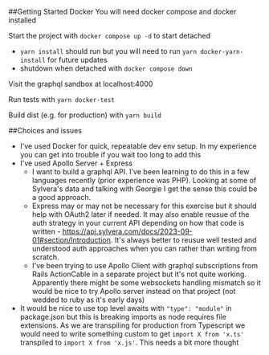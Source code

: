 ##Getting Started Docker
You will need docker compose and docker installed

Start the project with `docker compose up -d` to start detached
- `yarn install` should run but you will need to run `yarn docker-yarn-install` for future updates
- shutdown when detached with `docker compose down`

Visit the graphql sandbox at localhost:4000

Run tests with `yarn docker-test`

Build dist (e.g. for production) with `yarn build`

##Choices and issues
- I've used Docker for quick, repeatable dev env setup. In my experience you can get into trouble if you wait too long to add this
- I've used Apollo Server + Express
    - I want to build a graphql API. I've been learning to do this in a few languages recently (prior experience was PHP). Looking at some of Sylvera's data and talking with Georgie I get the sense this could be a good approach.
    - Express may or may not be necessary for this exercise but it should help with OAuth2 later if needed. It may also enable reusue of the auth strategy in your current API depending on how that code is written - https://api.sylvera.com/docs/2023-09-01#section/Introduction. It's always better to reusue well tested and understood auth approaches when you can rather than writing from scratch.
    - I've been trying to use Apollo Client with graphql subscriptions from Rails ActionCable in a separate project but it's not quite working. Apparently there might be some websockets handling mismatch so it would be nice to try Apollo server instead on that project (not wedded to ruby as it's early days)
- It would be nice to use top level awaits with `"type": "module"` in package.json but this is breaking imports as node requires file extensions. As we are transpiling for production from Typescript we would need to write something custom to get `import X from 'x.ts'` transpiled to `import X from 'x.js'`. This needs a bit more thought 

